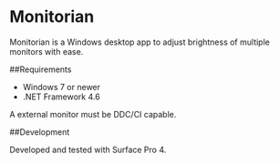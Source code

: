 ﻿Monitorian
==========

Monitorian is a Windows desktop app to adjust brightness of multiple monitors with ease.

##Requirements

 * Windows 7 or newer
 * .NET Framework 4.6

A external monitor must be DDC/CI capable.

##Development

Developed and tested with Surface Pro 4.